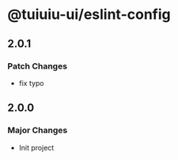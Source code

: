 # @tuiuiu-ui/eslint-config

## 2.0.1

### Patch Changes

- fix typo

## 2.0.0

### Major Changes

- Init project
